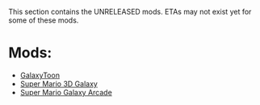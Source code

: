 This section contains the UNRELEASED mods. ETAs may not exist yet for some of these mods.

# Mods:
* [GalaxyToon](https://ionicpixels.github.io/Galaxy-Hack-Database/Unreleased/GT)
* [Super Mario 3D Galaxy](https://ionicpixels.github.io/Galaxy-Hack-Database/Unreleased/SM3DG)
* [Super Mario Galaxy Arcade](https://ionicpixels.github.io/Galaxy-Hack-Database/Unreleased/SMGA)